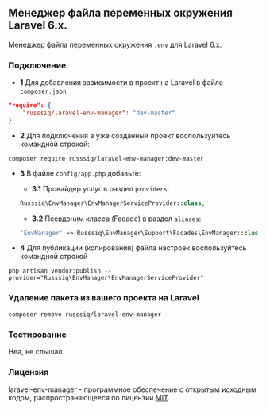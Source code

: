 ## Менеджер файла переменных окружения Laravel 6.x.

Менеджер файла переменных окружения `.env` для Laravel 6.x.

### Подключение

 - **1** Для добавления зависимости в проект на Laravel в файле `composer.json`

```json
"require": {
    "russsiq/laravel-env-manager": "dev-master"
}
```

 - **2** Для подключения в уже созданный проект воспользуйтесь командной строкой:

```console
composer require russsiq/laravel-env-manager:dev-master
```

 - **3** В файле `config/app.php` добавьте:

    - **3.1** Провайдер услуг в раздел `providers`:

    ```php
    Russsiq\EnvManager\EnvManagerServiceProvider::class,
    ```

    - **3.2** Псевдоним класса (Facade) в раздел `aliases`:

    ```php
    'EnvManager' => Russsiq\EnvManager\Support\Facades\EnvManager::class,
    ```

 - **4** Для публикации (копирования) файла настроек воспользуйтесь командной строкой

```console
php artisan vendor:publish --provider="Russsiq\EnvManager\EnvManagerServiceProvider"
```

### Удаление пакета из вашего проекта на Laravel
```console
composer remove russsiq/laravel-env-manager
```

### Тестирование

Неа, не слышал.

### Лицензия

laravel-env-manager - программное обеспечение с открытым исходным кодом, распространяющееся по лицензии [MIT](https://choosealicense.com/licenses/mit/).
